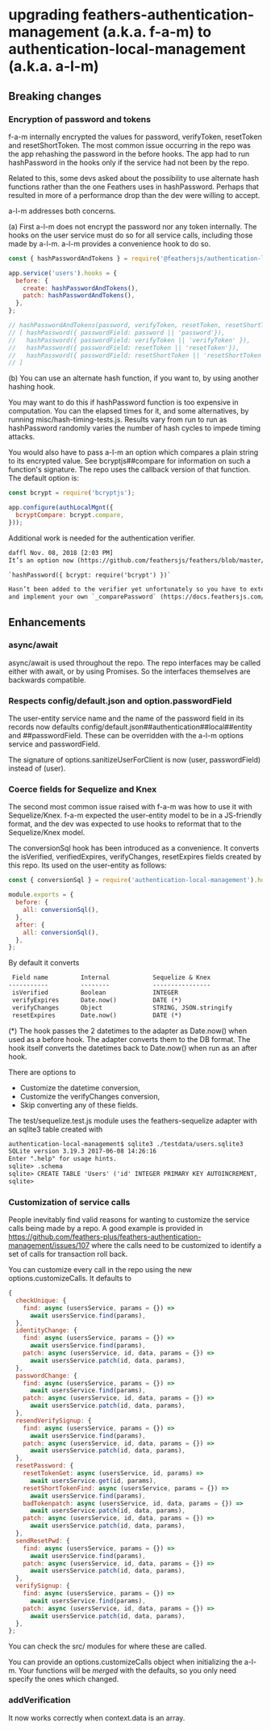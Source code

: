 # upgrading feathers-authentication-management (a.k.a. f-a-m) to authentication-local-management (a.k.a. a-l-m)

## Breaking changes

### Encryption of password and tokens

f-a-m internally encrypted the values for password, verifyToken, resetToken and resetShortToken.
The most common issue occurring in the repo was the app rehashing the password in the before hooks.
The app had to run hashPassword in the hooks only if the service had not been by the repo.

Related to this, some devs asked about the possibility to use alternate hash functions rather than
the one Feathers uses in hashPassword.
Perhaps that resulted in more of a performance drop than the dev were willing to accept.

a-l-m addresses both concerns.

(a) First a-l-m does not encrypt the password nor any token internally.
The hooks on the user service must do so for all service calls, including those made by a-l-m.
a-l-m provides a convenience hook to do so.

```js
const { hashPasswordAndTokens } = require('@feathersjs/authentication-local-management').hooks;

app.service('users').hooks = {
  before: {
    create: hashPasswordAndTokens(),
    patch: hashPasswordAndTokens(),
  },
};

// hashPasswordAndTokens(password, verifyToken, resetToken, resetShortToken) is equivalent to
// [ hashPassword({ passwordField: password || 'password'}),
//   hashPassword({ passwordField: verifyToken || 'verifyToken' }),
//   hashPassword({ passwordField: resetToken || 'resetToken'}),
//   hashPassword({ passwordField: resetShortToken || 'resetShortToken'}),
// ]
```

(b) You can use an alternate hash function, if you want to, by using another hashing hook.

You may want to do this if hashPassword function is too expensive in computation.
You can the elapsed times for it, and some alternatives, by running misc/hash-timing-tests.js.
Results vary from run to run as hashPassword randomly varies the number of hash cycles to impede timing attacks.  

You would also have to pass a-l-m an option which compares a plain string to its encrypted value.
See bcryptjs##compare for information on such a function's signature.
The repo uses the callback version of that function. The default option is:
```js
const bcrypt = require('bcryptjs');

app.configure(authLocalMgnt({
  bcryptCompare: bcrypt.compare,
}));
```

Additional work is needed for the authentication verifier.
```txt
daffl Nov. 08, 2018 [2:03 PM]
It’s an option now (https://github.com/feathersjs/feathers/blob/master/packages/authentication-local/lib/hooks/hash-password.js)

`hashPassword({ bcrypt: require('bcrypt') })`

Hasn’t been added to the verifier yet unfortunately so you have to extend it
and implement your own `_comparePassword` (https://docs.feathersjs.com/api/authentication/local.html#verifier)
```

## Enhancements

### async/await

async/await is used throughout the repo. The repo interfaces may be called either with await,
or by using Promises. So the interfaces themselves are backwards compatible.

### Respects config/default.json and option.passwordField

The user-entity service name and the name of the password field in its records now defaults
config/default.json##authentication##local##entity and ##passwordField.
These can be overridden with the a-l-m options service and passwordField.

The signature of options.sanitizeUserForClient is now (user, passwordField) instead of (user).

### Coerce fields for Sequelize and Knex

The second most common issue raised with f-a-m was how to use it with Sequelize/Knex.
f-a-m expected the user-entity model to be in a JS-friendly format,
and the dev was expected to use hooks to reformat that to the Sequelize/Knex model.

The conversionSql hook has been introduced as a convenience.
It converts the isVerified, verifiedExpires, verifyChanges, resetExpires fields created by this repo.
Its used on the user-entity as follows:
```js
const { conversionSql } = require('authentication-local-management').hooks;

module.exports = {
  before: {
    all: conversionSql(),
  },
  after: {
    all: conversionSql(),
  },
};
```

By default it converts
```txt
 Field name         Internal            Sequelize & Knex
-----------         --------            ----------------
 isVerified         Boolean             INTEGER
 verifyExpires      Date.now()          DATE (*)
 verifyChanges      Object              STRING, JSON.stringify
 resetExpires       Date.now()          DATE (*)
```

(*) The hook passes the 2 datetimes to the adapter as Date.now() when used as a before hook.
The adapter converts them to the DB format.
The hook itself converts the datetimes back to Date.now() when run as an after hook.

There are options to
- Customize the datetime conversion,
- Customize the verifyChanges conversion,
- Skip converting any of these fields.

The test/sequelize.test.js module uses the feathers-sequelize adapter with an sqlite3 table created with
```txt
authentication-local-management$ sqlite3 ./testdata/users.sqlite3
SQLite version 3.19.3 2017-06-08 14:26:16
Enter ".help" for usage hints.
sqlite> .schema
sqlite> CREATE TABLE 'Users' ('id' INTEGER PRIMARY KEY AUTOINCREMENT, 'email' VARCHAR(60), 'password' VARCHAR(60), 'isVerified' INTEGER, 'verifyExpires' DATETIME, 'verifyToken' VARCHAR(60), 'verifyShortToken' VARCHAR(8), 'verifyChanges' VARCHAR(255), 'resetExpires' INTEGER, 'resetToken' VARCHAR(60), 'resetShortToken' VARCHAR(8));
sqlite> 
```

### Customization of service calls

People inevitably find valid reasons for wanting to  customize the service calls being made by a repo.
A good example is provided in https://github.com/feathers-plus/feathers-authentication-management/issues/107
where the calls need to be customized to identify a set of calls for transaction roll back.

You can customize every call in the repo using the new options.customizeCalls.
It defaults to
```js
{
  checkUnique: {
    find: async (usersService, params = {}) =>
      await usersService.find(params),
  },
  identityChange: {
    find: async (usersService, params = {}) =>
      await usersService.find(params),
    patch: async (usersService, id, data, params = {}) =>
      await usersService.patch(id, data, params),
  },
  passwordChange: {
    find: async (usersService, params = {}) =>
      await usersService.find(params),
    patch: async (usersService, id, data, params = {}) =>
      await usersService.patch(id, data, params),
  },
  resendVerifySignup: {
    find: async (usersService, params = {}) =>
      await usersService.find(params),
    patch: async (usersService, id, data, params = {}) =>
      await usersService.patch(id, data, params),
  },
  resetPassword: {
    resetTokenGet: async (usersService, id, params) =>
      await usersService.get(id, params),
    resetShortTokenFind: async (usersService, params = {}) =>
      await usersService.find(params),
    badTokenpatch: async (usersService, id, data, params = {}) =>
      await usersService.patch(id, data, params),
    patch: async (usersService, id, data, params = {}) =>
      await usersService.patch(id, data, params),
  },
  sendResetPwd: {
    find: async (usersService, params = {}) =>
      await usersService.find(params),
    patch: async (usersService, id, data, params = {}) =>
      await usersService.patch(id, data, params),
  },
  verifySignup: {
    find: async (usersService, params = {}) =>
      await usersService.find(params),
    patch: async (usersService, id, data, params = {}) =>
      await usersService.patch(id, data, params),
  },
};
```

You can check the src/ modules for where these are called.

You can provide an options.customizeCalls object when initializing the a-l-m.
Your functions will be *merged* with the defaults, so you only need specify the ones which changed.


### addVerification

It now works correctly when context.data is an array.


